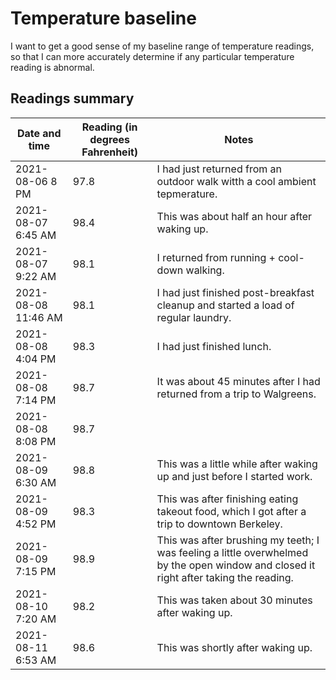# Temperature baseline

I want to get a good sense of my baseline range of temperature
readings, so that I can more accurately determine if any particular
temperature reading is abnormal.

## Readings summary

Date and time | Reading (in degrees Fahrenheit) | Notes
-- | -- |--
2021-08-06 8 PM | 97.8 | I had just returned from an outdoor walk witth a cool ambient tepmerature.
2021-08-07 6:45 AM | 98.4 | This was about half an hour after waking up.
2021-08-07 9:22 AM | 98.1 | I returned from running + cool-down walking.
2021-08-08 11:46 AM | 98.1 | I had just finished post-breakfast cleanup and started a load of regular laundry.
2021-08-08 4:04 PM | 98.3 | I had just finished lunch.
2021-08-08 7:14 PM | 98.7 | It was about 45 minutes after I had returned from a trip to Walgreens.
2021-08-08 8:08 PM | 98.7 |
2021-08-09 6:30 AM | 98.8 | This was a little while after waking up and just before I started work.
2021-08-09 4:52 PM | 98.3 | This was after finishing eating takeout food, which I got after a trip to downtown Berkeley.
2021-08-09 7:15 PM | 98.9 | This was after brushing my teeth; I was feeling a little overwhelmed by the open window and closed it right after taking the reading.
2021-08-10 7:20 AM | 98.2 | This was taken about 30 minutes after waking up.
2021-08-11 6:53 AM | 98.6 | This was shortly after waking up.
